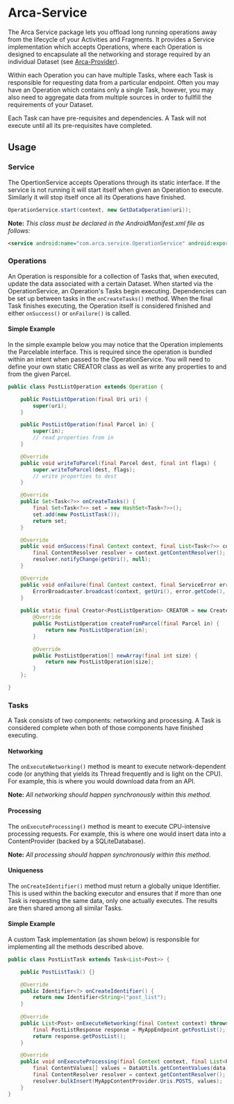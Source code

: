 # Arca-Service

The Arca Service package lets you offload long running operations away from the lifecycle of your Activities and Fragments. It provides a Service implementation which accepts Operations, where each Operation is designed to encapsulate all the networking and storage required by an individual Dataset (see [Arca-Provider](../arca-provider)). 

Within each Operation you can have multiple Tasks, where each Task is responsible for requesting data from a particular endpoint. Often you may have an Operation which contains only a single Task, however, you may also need to aggregate data from multiple sources in order to fullfill the requirements of your Dataset.

Each Task can have pre-requisites and dependencies. A Task will not execute until all its pre-requisites have completed.

## Usage

### Service

The OpertionService accepts Operations through its static interface. If the service is not running it will start itself when given an Operation to execute. Similarly it will stop itself once all its Operations have finished.

```java
OperationService.start(context, new GetDataOperation(uri));
```

**Note:** *This class must be declared in the AndroidManifest.xml file as follows:*
```xml
<service android:name="com.arca.service.OperationService" android:exported="false" />
```

### Operations

An Operation is responsible for a collection of Tasks that, when executed, update the data associated with a certain Dataset. When started via the OperationService, an Operation's Tasks begin executing. Dependencies can be set up between tasks in the `onCreateTasks()` method.  When the final Task finishes executing, the Operation itself is considered finished and either `onSuccess()` or `onFailure()` is called.

#### Simple Example

In the simple example below you may notice that the Operation implements the Parcelable interface. This is required since the operation is bundled within an intent when passed to the OperationService. You will need to define your own static CREATOR class as well as write any properties to and from the given Parcel.

```java
public class PostListOperation extends Operation {

	public PostListOperation(final Uri uri) {
		super(uri);
	}

	public PostListOperation(final Parcel in) {
		super(in);
		// read properties from in
	}

	@Override
	public void writeToParcel(final Parcel dest, final int flags) {
		super.writeToParcel(dest, flags);
		// write properties to dest
	}

	@Override
	public Set<Task<?>> onCreateTasks() {
		final Set<Task<?>> set = new HashSet<Task<?>>();
		set.add(new PostListTask());
		return set;
	}

	@Override
	public void onSuccess(final Context context, final List<Task<?>> completed) {
		final ContentResolver resolver = context.getContentResolver();
		resolver.notifyChange(getUri(), null);
	}

	@Override
	public void onFailure(final Context context, final ServiceError error) {
		ErrorBroadcaster.broadcast(context, getUri(), error.getCode(), error.getMessage());
	}
	
	public static final Creator<PostListOperation> CREATOR = new Creator<PostListOperation>() {
		@Override
		public PostListOperation createFromParcel(final Parcel in) {
			return new PostListOperation(in);
		}

		@Override
		public PostListOperation[] newArray(final int size) {
			return new PostListOperation[size];
		}
	};

}
```

### Tasks

A Task consists of two components: networking and processing. A Task is considered complete when both of those components have finished  executing. 

#### Networking

The `onExecuteNetworking()` method is meant to execute network-dependent code (or anything that yields its Thread frequently and is light on the CPU). For example, this is where you would download data from an API. 

**Note:** *All networking should happen synchronously within this method.*

#### Processing

The `onExecuteProcessing()` method is meant to execute CPU-intensive processing requests. For example, this is where one would insert data into a ContentProvider (backed by a SQLiteDatabase). 

**Note:** *All processing should happen synchronously within this method.*

#### Uniqueness

The `onCreateIdentifier()` method must return a globally unique Identifier. This is used within the backing executor and ensures that if more than one Task is requesting the same data, only one actually executes. The results are then shared among all similar Tasks.

#### Simple Example

A custom Task implementation (as shown below) is responsible for implementing all the methods described above.

```java
public class PostListTask extends Task<List<Post>> {

	public PostListTask() {}

	@Override
	public Identifier<?> onCreateIdentifier() {
		return new Identifier<String>("post_list");
	}
	
	@Override
	public List<Post> onExecuteNetworking(final Context context) throws Exception {
		final PostListResponse response = MyAppEndpoint.getPostList();
		return response.getPostList();
	}

	@Override
	public void onExecuteProcessing(final Context context, final List<Post> data) throws Exception {
		final ContentValues[] values = DataUtils.getContentValues(data);
		final ContentResolver resolver = context.getContentResolver();
		resolver.bulkInsert(MyAppContentProvider.Uris.POSTS, values);
	}
}
```

